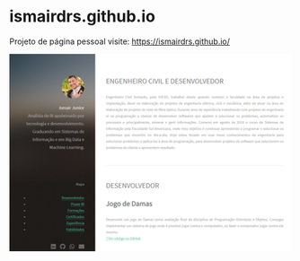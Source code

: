 # ismairdrs.github.io

Projeto de página pessoal 
visite: 
https://ismairdrs.github.io/



![](./profile.PNG)
